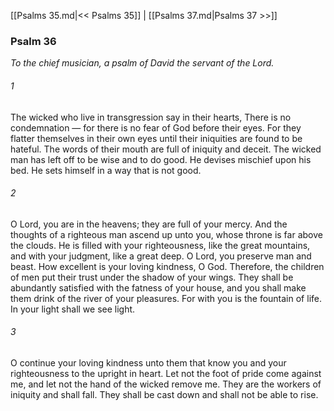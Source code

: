 [[Psalms 35.md|<< Psalms 35]]  |  [[Psalms 37.md|Psalms 37 >>]]

### Psalm 36

*To the chief musician, a psalm of David the servant of the Lord.*

###### 1
The wicked who live in transgression say in their hearts, There is no condemnation — for there is no fear of God before their eyes. For they flatter themselves in their own eyes until their iniquities are found to be hateful. The words of their mouth are full of iniquity and deceit. The wicked man has left off to be wise and to do good. He devises mischief upon his bed. He sets himself in a way that is not good.

###### 2
O Lord, you are in the heavens; they are full of your mercy. And the thoughts of a righteous man ascend up unto you, whose throne is far above the clouds. He is filled with your righteousness, like the great mountains, and with your judgment, like a great deep. O Lord, you preserve man and beast. How excellent is your loving kindness, O God. Therefore, the children of men put their trust under the shadow of your wings. They shall be abundantly satisfied with the fatness of your house, and you shall make them drink of the river of your pleasures. For with you is the fountain of life. In your light shall we see light.

###### 3
O continue your loving kindness unto them that know you and your righteousness to the upright in heart. Let not the foot of pride come against me, and let not the hand of the wicked remove me. They are the workers of iniquity and shall fall. They shall be cast down and shall not be able to rise.